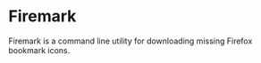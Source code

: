 Firemark
=========
Firemark is a command line utility for downloading missing Firefox bookmark icons.

